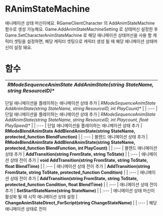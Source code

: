 # **RAnimStateMachine**

애니메이션 상태 머신이에요. RGameClientCharacter 의 AddAnimStateMachine 함수로 생성 가능해요. 
Game.AddAnimStateMachineSetting 로 상태머신 설정한 후 Game.SetCharacterAnimStateMachine 로 해당 애니메이션 상태머신을 
사용 할 캐릭터 셋팅을 설정하면, 해당 캐릭터 셋팅으로 캐릭터 생성 될 때 해당 애니메이션 상태머신이 설정 돼요. 
# **함수**

| **RModeSequenceAnimState* AddAnimState(string StateName, string ResourceID)** |
| :--- |
단일 애니메이션을 플레이하는 애니메이션 상태 추가 
| **RModeSequenceAnimState* AddAnimState(string StateName, string ResourceID, int PlayCount)** |
| :--- |
단일 애니메이션을 플레이하는 애니메이션 상태 추가 
| **RModeSequenceAnimState* AddAnimState(string StateName, string ResourceID, int Playcount, float PlaySpeed)** |
| :--- |
단일 애니메이션을 플레이하는 애니메이션 상태 추가 
| **RModeBlendAnimState AddBlendAnimState(string StateName, protected_function BlendFunction)** |
| :--- |
블렌드 애니메이션 상태 추가 
| **RModeBlendAnimState AddBlendAnimState(string StateName, protected_function BlendFunction, int PlayCount)** |
| :--- |
블렌드 애니메이션 상태 추가 
| **AddTransition(string FromState, string ToState)** |
| :--- |
애니메이션 상태 전이 추가 
| **void AddTransition(string FromState, string ToState, float BlendTime)** |
| :--- |
애니메이션 상태 전이 추가 
| **AddTransition(string FromState, string ToState, protected_function Condition)** |
| :--- |
애니메이션 상태 전이 추가 
| **AddTransition(string FromState, string ToState, protected_function Condition, float BlendTime)** |
| :--- |
애니메이션 상태 전이 추가 
| **SetStartStateName(string StateName)** |
| :--- |
애니메이션 상태 머신이 활성화 될 때 시작 애니메이션 상태 설정 
| **ChangeAnimStateDirect_ForScript(string ChangeStateName)** |
| :--- |
해당 애니메이션 상태로 전이 
